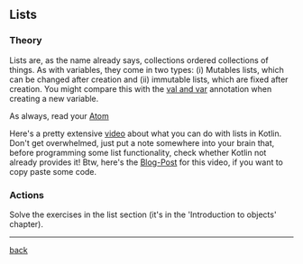 ## Lists

### Theory

Lists are, as the name already says, collections ordered collections of things. As with variables, they come in two types: (i) Mutables lists, which can be changed after creation and (ii) immutable lists, which are fixed after creation. You might compare this with the [val and var](../VariablesAndDataTypes/variables.md) annotation when creating a new variable.

As always, read your [Atom](https://stepik.org/lesson/104335/step/1?unit=78895)

Here's a pretty extensive [video](https://www.youtube.com/watch?v=CDWy16UDeLQ) about what you can do with lists in Kotlin. Don't get overwhelmed, just put a note somewhere into your brain that, before programming some list functionality, check whether Kotlin not already provides it! Btw, here's the [Blog-Post](https://dev.to/kotlin/exploring-kotlin-lists-in-2021-2gi) for this video, if you want to copy paste some code.

### Actions

Solve the exercises in the list section (it's in the 'Introduction to objects' chapter).

---

[back](../)